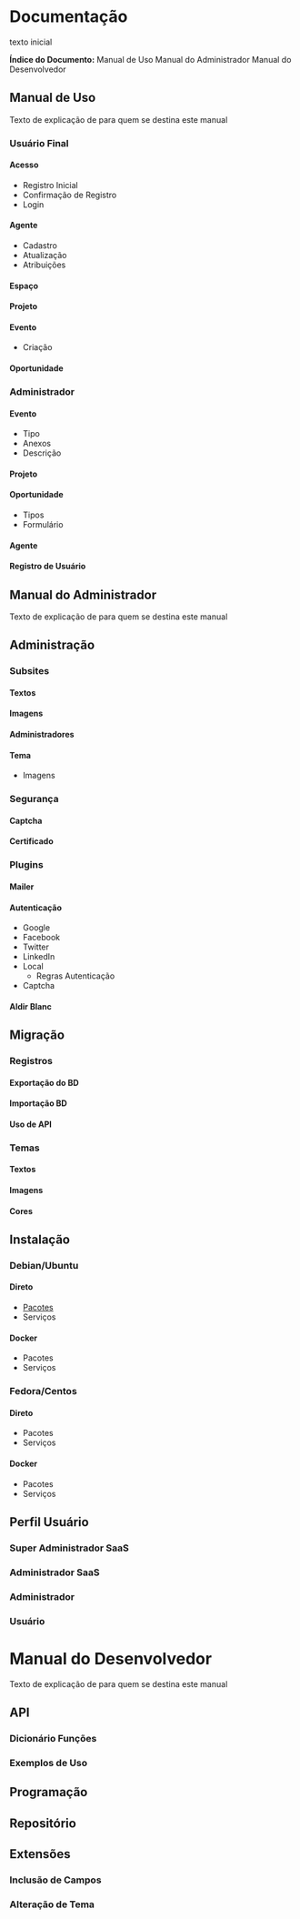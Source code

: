 # Documentação

texto inicial

**Índice do Documento:**
Manual de Uso
Manual do Administrador
Manual do Desenvolvedor

## Manual de Uso
Texto de explicação de para quem se destina este manual

### Usuário Final
#### Acesso
* Registro Inicial
* Confirmação de Registro
* Login
#### Agente
* Cadastro
* Atualização
* Atribuições
#### Espaço
#### Projeto
#### Evento
* Criação
#### Oportunidade
### Administrador
#### Evento
* Tipo
* Anexos
* Descrição
#### Projeto
#### Oportunidade
* Tipos
* Formulário
#### Agente
#### Registro de Usuário

## Manual do Administrador
Texto de explicação de para quem se destina este manual

## Administração
### Subsites
#### Textos
#### Imagens
#### Administradores
#### Tema
* Imagens
### Segurança
#### Captcha
#### Certificado
### Plugins
#### Mailer
#### Autenticação
* Google
* Facebook
* Twitter
* LinkedIn
* Local
	* Regras Autenticação
* Captcha
#### Aldir Blanc
## Migração
### Registros
#### Exportação do BD
#### Importação BD
#### Uso de API
### Temas
#### Textos
#### Imagens
#### Cores
## Instalação
### Debian/Ubuntu
#### Direto
* [Pacotes]()
* Serviços
#### Docker
* Pacotes
* Serviços
### Fedora/Centos
#### Direto
* Pacotes
* Serviços
#### Docker
* Pacotes
* Serviços
## Perfil Usuário
### Super Administrador SaaS
### Administrador SaaS
### Administrador
### Usuário

# Manual do Desenvolvedor
Texto de explicação de para quem se destina este manual
## API
### Dicionário Funções 
### Exemplos de Uso
## Programação
## Repositório
## Extensões
### Inclusão de Campos
### Alteração de Tema
